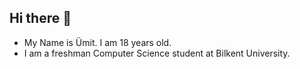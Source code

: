 ## Hi there 👋

- My Name is Ümit. I am 18 years old.
- I am a freshman Computer Science student at Bilkent University.
